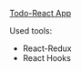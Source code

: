 [Todo-React App](https://oksanacoder.github.io/todo-react-hooks/)

Used tools:
- React-Redux
- React Hooks
